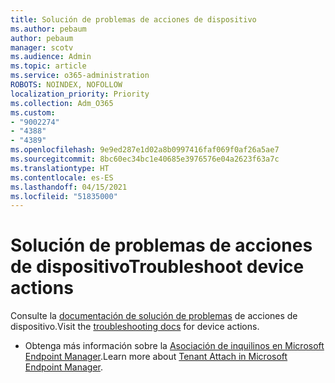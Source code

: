 ```yaml
---
title: Solución de problemas de acciones de dispositivo
ms.author: pebaum
author: pebaum
manager: scotv
ms.audience: Admin
ms.topic: article
ms.service: o365-administration
ROBOTS: NOINDEX, NOFOLLOW
localization_priority: Priority
ms.collection: Adm_O365
ms.custom:
- "9002274"
- "4388"
- "4389"
ms.openlocfilehash: 9e9ed287e1d02a8b0997416faf069f0af26a5ae7
ms.sourcegitcommit: 8bc60ec34bc1e40685e3976576e04a2623f63a7c
ms.translationtype: HT
ms.contentlocale: es-ES
ms.lasthandoff: 04/15/2021
ms.locfileid: "51835000"
---
```

# <a name="troubleshoot-device-actions"></a><span data-ttu-id="72639-102">Solución de problemas de acciones de dispositivo</span><span class="sxs-lookup"><span data-stu-id="72639-102">Troubleshoot device actions</span></span>

<span data-ttu-id="72639-103">Consulte la [documentación de solución de problemas](https://docs.microsoft.com/configmgr/tenant-attach/technical-reference) de acciones de dispositivo.</span><span class="sxs-lookup"><span data-stu-id="72639-103">Visit the [troubleshooting docs](https://docs.microsoft.com/configmgr/tenant-attach/technical-reference) for device actions.</span></span>

- <span data-ttu-id="72639-104">Obtenga más información sobre la [Asociación de inquilinos en Microsoft Endpoint Manager](https://docs.microsoft.com/configmgr/tenant-attach/).</span><span class="sxs-lookup"><span data-stu-id="72639-104">Learn more about [Tenant Attach in Microsoft Endpoint Manager](https://docs.microsoft.com/configmgr/tenant-attach/).</span></span>
